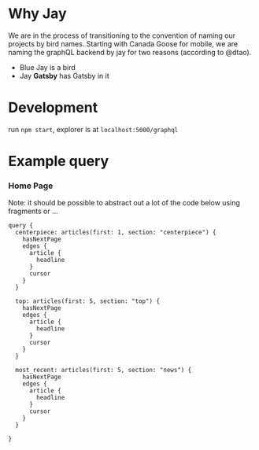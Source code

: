 # Why Jay
We are in the process of transitioning to the convention of naming our projects by bird names.
Starting with Canada Goose for mobile, we are naming the graphQL backend by jay for two reasons (according to @dtao).
- Blue Jay is a bird
- Jay **Gatsby** has Gatsby in it

# Development
run `npm start`, explorer is at `localhost:5000/graphql`

# Example query
### Home Page
Note: it should be possible to abstract out a lot of the code below using fragments or ...
```
query {
  centerpiece: articles(first: 1, section: "centerpiece") {
    hasNextPage
    edges {
      article {
        headline
      }
      cursor
    }
  }
  
  top: articles(first: 5, section: "top") {
    hasNextPage
    edges {
      article {
        headline
      }
      cursor
    }
  }
  
  most_recent: articles(first: 5, section: "news") {
    hasNextPage
    edges {
      article {
        headline
      }
      cursor
    }
  }
  
}
```